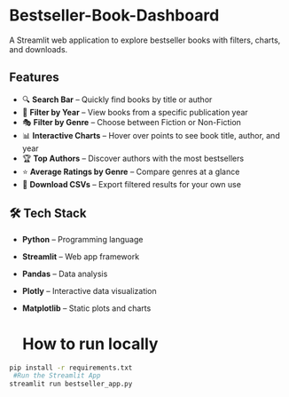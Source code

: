 # Bestseller-Book-Dashboard
A Streamlit web application to explore bestseller books with filters, charts, and downloads.

## Features
- 🔍 **Search Bar** – Quickly find books by title or author  
- 📅 **Filter by Year** – View books from a specific publication year  
- 🎭 **Filter by Genre** – Choose between Fiction or Non-Fiction  
- 📊 **Interactive Charts** – Hover over points to see book title, author, and year  
- 🏆 **Top Authors** – Discover authors with the most bestsellers  
- ⭐ **Average Ratings by Genre** – Compare genres at a glance  
- 📂 **Download CSVs** – Export filtered results for your own use

 ## 🛠 Tech Stack

- **Python** – Programming language  
- **Streamlit** – Web app framework  
- **Pandas** – Data analysis  
- **Plotly** – Interactive data visualization  
- **Matplotlib** – Static plots and charts  

  
  # How to run locally
```bash
pip install -r requirements.txt
 #Run the Streamlit App
streamlit run bestseller_app.py


